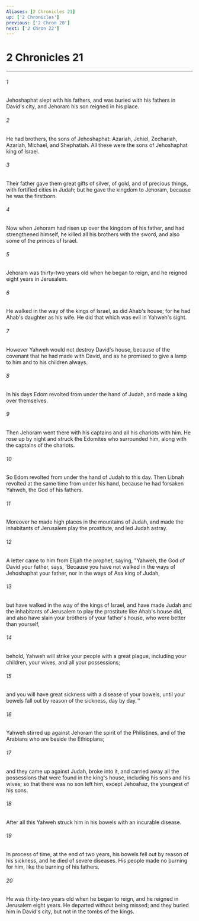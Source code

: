 ```yaml
---
Aliases: [2 Chronicles 21]
up: ['2 Chronicles']
previous: ['2 Chron 20']
next: ['2 Chron 22']
---
```

# 2 Chronicles 21
***





###### 1 

Jehoshaphat slept with his fathers, and was buried with his fathers in David's city, and Jehoram his son reigned in his place. 



###### 2 

He had brothers, the sons of Jehoshaphat: Azariah, Jehiel, Zechariah, Azariah, Michael, and Shephatiah. All these were the sons of Jehoshaphat king of Israel. 



###### 3 

Their father gave them great gifts of silver, of gold, and of precious things, with fortified cities in Judah; but he gave the kingdom to Jehoram, because he was the firstborn. 



###### 4 

Now when Jehoram had risen up over the kingdom of his father, and had strengthened himself, he killed all his brothers with the sword, and also some of the princes of Israel. 



###### 5 

Jehoram was thirty-two years old when he began to reign, and he reigned eight years in Jerusalem. 



###### 6 

He walked in the way of the kings of Israel, as did Ahab's house; for he had Ahab's daughter as his wife. He did that which was evil in Yahweh's sight. 



###### 7 

However Yahweh would not destroy David's house, because of the covenant that he had made with David, and as he promised to give a lamp to him and to his children always. 



###### 8 

In his days Edom revolted from under the hand of Judah, and made a king over themselves. 



###### 9 

Then Jehoram went there with his captains and all his chariots with him. He rose up by night and struck the Edomites who surrounded him, along with the captains of the chariots. 



###### 10 

So Edom revolted from under the hand of Judah to this day. Then Libnah revolted at the same time from under his hand, because he had forsaken Yahweh, the God of his fathers. 



###### 11 

Moreover he made high places in the mountains of Judah, and made the inhabitants of Jerusalem play the prostitute, and led Judah astray. 



###### 12 

A letter came to him from Elijah the prophet, saying, "Yahweh, the God of David your father, says, 'Because you have not walked in the ways of Jehoshaphat your father, nor in the ways of Asa king of Judah, 



###### 13 

but have walked in the way of the kings of Israel, and have made Judah and the inhabitants of Jerusalem to play the prostitute like Ahab's house did, and also have slain your brothers of your father's house, who were better than yourself, 



###### 14 

behold, Yahweh will strike your people with a great plague, including your children, your wives, and all your possessions; 



###### 15 

and you will have great sickness with a disease of your bowels, until your bowels fall out by reason of the sickness, day by day.'" 



###### 16 

Yahweh stirred up against Jehoram the spirit of the Philistines, and of the Arabians who are beside the Ethiopians; 



###### 17 

and they came up against Judah, broke into it, and carried away all the possessions that were found in the king's house, including his sons and his wives; so that there was no son left him, except Jehoahaz, the youngest of his sons. 



###### 18 

After all this Yahweh struck him in his bowels with an incurable disease. 



###### 19 

In process of time, at the end of two years, his bowels fell out by reason of his sickness, and he died of severe diseases. His people made no burning for him, like the burning of his fathers. 



###### 20 

He was thirty-two years old when he began to reign, and he reigned in Jerusalem eight years. He departed without being missed; and they buried him in David's city, but not in the tombs of the kings.

